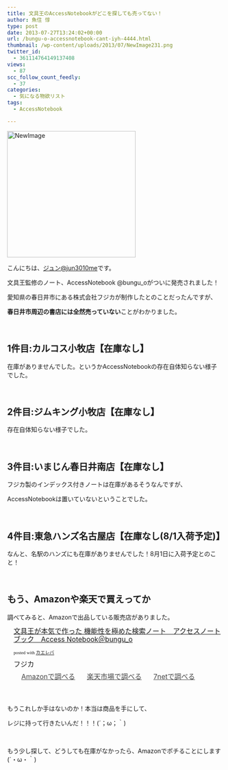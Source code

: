 ```yaml
---
title: 文具王のAccessNotebookがどこを探しても売ってない！
author: 魚住 惇
type: post
date: 2013-07-27T13:24:02+00:00
url: /bungu-o-accessnotebook-cant-iyh-4444.html
thumbnail: /wp-content/uploads/2013/07/NewImage231.png
twitter_id:
  - 361114764149137408
views:
  - 87
scc_follow_count_feedly:
  - 37
categories:
  - 気になる物欲リスト
tags:
  - AccessNotebook

---
```

<img decoding="async" loading="lazy" title="NewImage.png" src="/wp-content/uploads/2013/07/NewImage23.png" alt="NewImage" width="300" height="295" border="0" />

<!--more-->

こんにちは、[ジュン@jun3010me][1]です。

文具王監修のノート、AccessNotebook @bungu_oがついに発売されました！

愛知県の春日井市にある株式会社フジカが制作したとのことだったんですが、

**春日井市周辺の書店には全然売っていない**ことがわかりました。

 

## 1件目:カルコス小牧店【在庫なし】

在庫がありませんでした。というかAccessNotebookの存在自体知らない様子でした。

 

## 2件目:ジムキング小牧店【在庫なし】

存在自体知らない様子でした。

 

## 3件目:いまじん春日井南店【在庫なし】

フジカ製のインデックス付きノートは在庫があるそうなんですが、

AccessNotebookは置いていないということでした。

 

## 4件目:東急ハンズ名古屋店【在庫なし(8/1入荷予定)】

なんと、名駅のハンズにも在庫がありませんでした！8月1日に入荷予定とのこと！

 

## もう、Amazonや楽天で買えってか

調べてみると、Amazonで出品している販売店がありました。

<div class="kaerebalink-box" style="text-align: left; padding-bottom: 20px; font-size: medium; /zoom: 1; overflow: hidden;">
  <div class="kaerebalink-image" style="float: left; margin: 0 15px 10px 0;">
    <a href="http://www.amazon.co.jp/exec/obidos/ASIN/B00DV9UTEE/jn050191-22/ref=nosim/" rel="nofollow" target="_blank"><img decoding="async" style="border: none;" src="http://ecx.images-amazon.com/images/I/41sW0J7mt-L._SL160_.jpg" alt="" /></a>
  </div>
  <div class="kaerebalink-info" style="line-height: 120%; /zoom: 1; overflow: hidden;">
    <div class="kaerebalink-name" style="margin-bottom: 10px; line-height: 120%;">
      <a href="http://www.amazon.co.jp/exec/obidos/ASIN/B00DV9UTEE/jn050191-22/ref=nosim/" rel="nofollow" target="_blank">文具王が本気で作った 機能性を極めた検索ノート　アクセスノートブック　Access Notebook＠bungu_o</a></p>
      <div class="kaerebalink-powered-date" style="font-size: 8pt; margin-top: 5px; font-family: verdana; line-height: 120%;">
        posted with <a href="http://kaereba.com" target="_blank">カエレバ</a>
      </div>
    </div>
    <div class="kaerebalink-detail" style="margin-bottom: 5px;">
      フジカ
    </div>
    <div class="kaerebalink-link1" style="margin-top: 10px; opacity: .80; filter: alpha(opacity=80);">
      <div class="shoplinkamazon" style="display: inline; margin-right: 5px; background: url('http://img.yomereba.com/simple5.gif') 0 0 no-repeat; padding: 2px 0 2px 18px; white-space: nowrap;">
        <a title="アマゾン" href="http://www.amazon.co.jp/gp/search?keywords=%83A%83N%83Z%83X%83m%81%5B%83g%83u%83b%83NA5&__mk_ja_JP=%83J%83%5E%83J%83i&tag=jn050191-22" rel="nofollow" target="_blank">Amazonで調べる</a>
      </div>
      <div class="shoplinkrakuten" style="display: inline; margin-right: 5px; background: url('http://img.yomereba.com/simple5.gif') 0 0 no-repeat; padding: 2px 0 2px 18px; white-space: nowrap;">
        <a title="楽天市場" href="http://hb.afl.rakuten.co.jp/hgc/0b392da9.3aef67b4.0b392daa.d09d4b3c/?pc=http%3A%2F%2Fsearch.rakuten.co.jp%2Fsearch%2Fmall%2F%25E3%2582%25A2%25E3%2582%25AF%25E3%2582%25BB%25E3%2582%25B9%25E3%2583%258E%25E3%2583%25BC%25E3%2583%2588%25E3%2583%2596%25E3%2583%2583%25E3%2582%25AFA5%2F-%2Ff.1-p.1-s.1-sf.0-st.A-v.2%3Fx%3D0%26scid%3Daf_ich_link_urltxt%26m%3Dhttp%3A%2F%2Fm.rakuten.co.jp%2F" rel="nofollow" target="_blank">楽天市場で調べる</a>
      </div>
      <div class="shoplinkseven" style="display: inline; margin-right: 5px; background: url('http://img.yomereba.com/simple5.gif') 0 0 no-repeat; padding: 2px 0 2px 18px; white-space: nowrap;">
        <a title="セブンネットショッピング" href="http://px.a8.net/svt/ejp?a8mat=25TN41+4Z7HV6+2N1Y+BW8O2&a8ejpredirect=http%3A%2F%2Fwww.7netshopping.jp%2Frelay%2Faffiliate%2FAnotherCompanyEntrance%2F%3FA8_PID%3Ds00000012319001%26VIEW_URL%3Dhttp%253A%252F%252Fwww.7netshopping.jp%252Fall%252Fsearch_result%252F-%252Fbprice%252Foff%252Fsort%252F0%252Fkword_in%252F%2525E3%252582%2525A2%2525E3%252582%2525AF%2525E3%252582%2525BB%2525E3%252582%2525B9%2525E3%252583%25258E%2525E3%252583%2525BC%2525E3%252583%252588%2525E3%252583%252596%2525E3%252583%252583%2525E3%252582%2525AFA5%252FallGoods%252Fon%252Fsubmit.x%252F30%252Fdisp_result%252F1%252Fsubmit.y%252F9%252Fprvlg%252Foff%252Fnobuy%252Fon%252FsetProduct%252Foff%252Foop%252Fon%252Fctgy%252Fall%252FfromKeywordSearch%252Ftrue" rel="nofollow" target="_blank">7netで調べる</a>
      </div>
    </div>
  </div>
  <div class="booklink-footer" style="clear: left;">
     
  </div>
</div>

もうこれしか手はないのか！本当は商品を手にして、

レジに持って行きたいんだ！！！(´；ω；｀)

 

もう少し探して、どうしても在庫がなかったら、Amazonでポチることにします(´・ω・｀)

 [1]: https://twitter.com/jun3010me